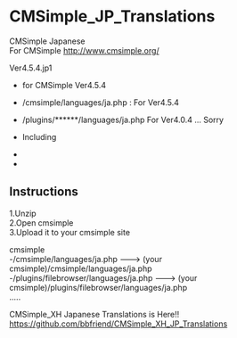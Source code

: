 # CMSimple_JP_Translations
CMSimple Japanese  
   For CMSimple   http://www.cmsimple.org/  


Ver4.5.4.jp1  
* for CMSimple Ver4.5.4  
* /cmsimple/languages/ja.php : For Ver4.5.4
* /plugins/******/languages/ja.php For Ver4.0.4 ... Sorry

* Including  
 * 
 * 


 

## Instructions
1.Unzip  
2.Open cmsimple  
3.Upload it to your cmsimple site  

   cmsimple  
     -/cmsimple/languages/ja.php  ---> (your cmsimple)/cmsimple/languages/ja.php  
     -/plugins/filebrowser/languages/ja.php  ---> (your cmsimple)/plugins/filebrowser/languages/ja.php  
        .....
  
   
   
CMSimple_XH Japanese Translations is Here!! https://github.com/bbfriend/CMSimple_XH_JP_Translations
